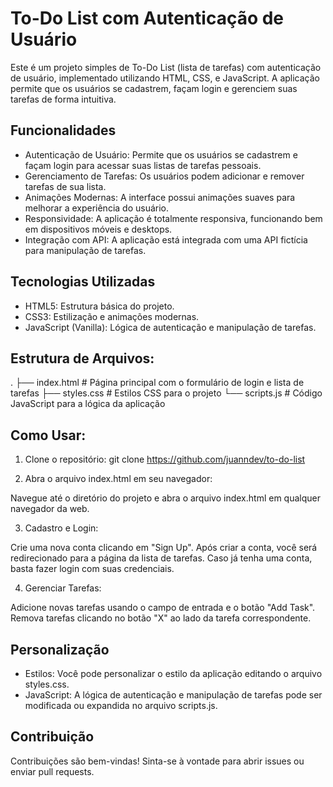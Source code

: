 # To-Do List com Autenticação de Usuário

Este é um projeto simples de To-Do List (lista de tarefas) com autenticação de usuário, implementado utilizando HTML, CSS, e JavaScript. A aplicação permite que os usuários se cadastrem, façam login e gerenciem suas tarefas de forma intuitiva.

## Funcionalidades
- Autenticação de Usuário: Permite que os usuários se cadastrem e façam login para acessar suas listas de tarefas pessoais.
- Gerenciamento de Tarefas: Os usuários podem adicionar e remover tarefas de sua lista.
- Animações Modernas: A interface possui animações suaves para melhorar a experiência do usuário.
- Responsividade: A aplicação é totalmente responsiva, funcionando bem em dispositivos móveis e desktops.
- Integração com API: A aplicação está integrada com uma API fictícia para manipulação de tarefas.

## Tecnologias Utilizadas
- HTML5: Estrutura básica do projeto.
- CSS3: Estilização e animações modernas.
- JavaScript (Vanilla): Lógica de autenticação e manipulação de tarefas.
## Estrutura de Arquivos:
.
├── index.html            # Página principal com o formulário de login e lista de tarefas
├── styles.css            # Estilos CSS para o projeto
└── scripts.js            # Código JavaScript para a lógica da aplicação

## Como Usar:

1. Clone o repositório: git clone https://github.com/juanndev/to-do-list

2. Abra o arquivo index.html em seu navegador:

Navegue até o diretório do projeto e abra o arquivo index.html em qualquer navegador da web.

3. Cadastro e Login:

Crie uma nova conta clicando em "Sign Up".
Após criar a conta, você será redirecionado para a página da lista de tarefas.
Caso já tenha uma conta, basta fazer login com suas credenciais.

4. Gerenciar Tarefas:

Adicione novas tarefas usando o campo de entrada e o botão "Add Task".
Remova tarefas clicando no botão "X" ao lado da tarefa correspondente.

## Personalização
- Estilos: Você pode personalizar o estilo da aplicação editando o arquivo styles.css.
- JavaScript: A lógica de autenticação e manipulação de tarefas pode ser modificada ou expandida no arquivo scripts.js.

## Contribuição
Contribuições são bem-vindas! Sinta-se à vontade para abrir issues ou enviar pull requests.
